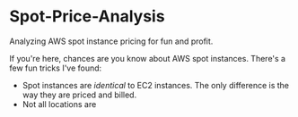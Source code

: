 Spot-Price-Analysis
===================

Analyzing AWS spot instance pricing for fun and profit. 

If you're here, chances are you know about AWS spot instances. There's a few fun tricks I've found:

* Spot instances are *identical* to EC2 instances. The only difference is the way they are priced and billed.
* Not all locations are
